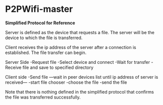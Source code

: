 # P2PWifi-master
<b> Simplified Protocol for Reference </b>

Server is defined as the device that requests a file. The server will be the device to which the file is transferred.

Client receives the ip address of the server after a connection is established. The file transfer can begin.

Server Side
-Request file
-Select device and connect
-Wait for transfer
-Receive file and save to specified directory

Client side
-Send file
—wait in peer devices list until ip address of server is received—
-start file chooser
-choose the file
-send the file

Note that there is nothing defined in the simplified protocol that confirms the file was transferred successfully. 

